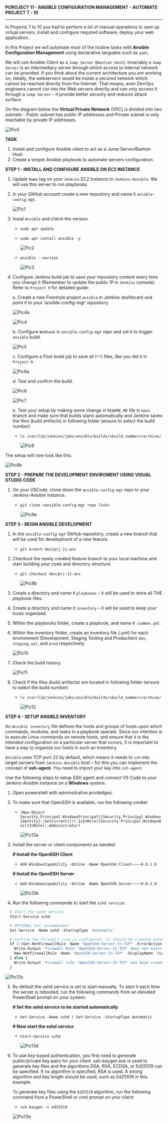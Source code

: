 **POROJECT 11 - ANSIBLE CONFIGURATION MANAGEMENT - AUTOMATE PROJECT 7 - 10**
___
In Projects 7 to 10 you had to perform a lot of manual operations to seet up virtual servers, install and configure required software, deploy your web application. 

In this Project we will automate most of the routine tasks with **Ansible Configuration Management** using declarative languahe such as `yaml`.

We will use Ansible Client as a `Jump Server` (`Bastion Host`). Invariably a `Jump Server` is an intermediary server through which access to internal network can be provided. If you think about the current architecture you are working on, ideally, the webservers would be inside a secured network which cannot be reached directly from the Internet. That means, even DevOps engineers cannot `SSH` into the Web servers directly and can only access it through a `Jump Server` – it provide better security and reduces attack surface.

On the diagram below the **Virtual Private Network** (VPC) is divided into two subnets – Public subnet has public IP addresses and Private subnet is only reachable by private IP addresses.

![Pic0](./project11Pictures/step0_p11.JPG)

**TASK**

1. Install and configure Ansible client to act as a Jump Server/Bastion Host.
2. Create a simple Ansible playbook to automate servers configuration.


**STEP 1 - INSTALL AND CONFIGURE ANSIBLE ON EC2 INSTANCE**

1. Update `Name` tag on your `Jenkins` EC2 Instance to `Jenkins-Ansible`. We will use this server to run playbooks.

2. In your GitHub account create a new repository and name it `ansible-config-mgt`.

   ![Pic1](./project11Pictures/step1_p11.JPG)

3. Instal `Ansible` and check the version.

   - `sudo apt update`
   - `sudo apt install ansible -y`

     ![Pic2](./project11Pictures/step2_p11.JPG)

   - `ansible --version`

     ![Pic3](./project11Pictures/step3_p11.JPG)

4. Configure Jenkins build job to save your repository content every time you change it (Remember to update the public IP in `Jenkins` console). Refer to `Project 9` for detailed guide: 

   a. Create a new Freestyle project `ansible` in Jenkins dashboard and point it to your ‘ansible-config-mgt’ repository.

   ![Pic4a](./project11Pictures/step4a_p11.JPG)

   ![Pic4](./project11Pictures/step4_p11.JPG)

   b. Configure `Webhook` in `ansible-config-mgt` repo and set it to trigger `ansible` build.

   ![Pic5](./project11Pictures/step5_p11.JPG)

   c. Configure a Post-build job to save all (`**`) files, like you did it in `Project 9`.

   ![Pic6a](./project11Pictures/step6a_p11.JPG)

   d. Test and confirm the build.

   ![Pic6](./project11Pictures/step6_p11.JPG)

   ![Pic7](./project11Pictures/step7_p11.JPG)

   e. Test your setup by making some change in `README.MD` file in `main` branch and make sure that builds starts automatically and Jenkins saves the files (build artifacts) in following folder (ensure to select the build number)

   - `ls /var/lib/jenkins/jobs/ansible/builds/<build_number>/archive/`

     ![Pic8](./project11Pictures/step8_p11.JPG)

The setup will now look like this:

   ![Pic8b](./project11Pictures/step8b_p11.JPG)

**STEP 2 - PREPARE THE DEVELOPMENT ENVIROMENT USING VISUAL STUDIO CODE**

1. On your VSCode, clone down the `ansible-config-mgt` repo to your Jenkins-Ansible instance.

   - `git clone <ansible-config-mgt repo link>`

     ![Pic9a](./project11Pictures/step9a_p11.JPG)

**STEP 3 - BEGIN ANSIBLE DEVELOPMENT**

1. In the `ansible-config-mgt` GitHub repository, create a new branch that will be used for development of a new feature.

   - `git branch dev/prj-11-ans`

2. Checkout the newly created feature branch to your local machine and start building your code and directory structure.

   - `git checkout dev/prj-11-ans`

     ![Pic9b](./project11Pictures/step9b_p11.JPG)

3. Create a directory and name it `playbooks` – it will be used to store all THE playbook files.

4. Create a directory and name it `inventory` – it will be used to keep your hosts organised.

5. Within the playbooks folder, create a playbook, and name it` common.yml`.

6. Within the inventory folder, create an inventory file (.yml) for each environment (Development, Staging Testing and Production) `dev`, `staging`, `uat`, and `prod` respectively.

      ![Pic10](./project11Pictures/step10_p11.JPG)

7. Check the build history.

   ![Pic11](./project11Pictures/step11_p11.JPG)

8. Check if the files (build artifacts) are located in following folder (ensure to select the build number)

   - `ls /var/lib/jenkins/jobs/ansible/builds/<build_number>/archive/`

     ![Pic12](./project11Pictures/step12_p11.JPG)


**STEP 4 - SETUP ANSIBLE INVENTORY**

An `Ansible inventory` file defines the hosts and groups of hosts upon which commands, modules, and tasks in a playbook operate. Since our intention is to execute Linux commands on remote hosts, and ensure that it is the intended configuration on a particular server that occurs, It is important to have a way to organize our hosts in such an Inventory.

`Ansible` uses TCP port 22 by default, which means it needs to `ssh` into target servers from `Jenkins-Ansible` host – for this you can implement the concept of **ssh-agent**. You need to import your key into `ssh-agent`.

Use the following steps to setup SSH agent and connect VS Code to your Jenkins-Ansible instance on a **Windows** system.


1. Open powershell with adminsitrative priviledges. 

2. To make sure that OpenSSH is available, run the following cmdlet:

   - `(New-Object Security.Principal.WindowsPrincipal([Security.Principal.WindowsIdentity]::GetCurrent())).IsInRole([Security.Principal.WindowsBuiltInRole]::Administrator)`

     ![Pic13a](./project11Pictures/step13a_p11.JPG)

3. Install the server or client components as needed:

   **# Install the OpenSSH Client**

   - `Add-WindowsCapability -Online -Name OpenSSH.Client~~~~0.0.1.0`

   **# Install the OpenSSH Server**

   - `Add-WindowsCapability -Online -Name OpenSSH.Server~~~~0.0.1.0`

     ![Pic13b](./project11Pictures/step13b_p11.JPG)

4. Run the following commands to start the `sshd service`:

```py
  # Start the sshd service
  Start-Service sshd

  # OPTIONAL but recommended:
  Set-Service -Name sshd -StartupType 'Automatic'

  # Confirm the Firewall rule is configured. It should be created automatically by setup. Run the following to verify
  if (!(Get-NetFirewallRule -Name "OpenSSH-Server-In-TCP" -ErrorAction SilentlyContinue | Select-Object Name, Enabled)) {
    Write-Output "Firewall Rule 'OpenSSH-Server-In-TCP' does not exist, creating it..."
    New-NetFirewallRule -Name 'OpenSSH-Server-In-TCP' -DisplayName 'OpenSSH Server (sshd)' -Enabled True -Direction Inbound -Protocol TCP -Action Allow -LocalPort 22
  } else {
    Write-Output "Firewall rule 'OpenSSH-Server-In-TCP' has been created and exists."
  }
```
![Pic13c](./project11Pictures/step13c_p11.JPG)

5. By default the sshd service is set to start manually. To start it each time the server is rebooted, run the following commands from an elevated PowerShell prompt on your system:

   **# Set the sshd service to be started automatically**

   - `Get-Service -Name sshd | Set-Service -StartupType Automatic`

   **# Now start the sshd service**

   - `Start-Service sshd`

     ![Pic13d](./project11Pictures/step13d_p11.JPG)

6. To use key-based authentication, you first need to generate public/private key pairs for your client. ssh-keygen.exe is used to generate key files and the algorithms DSA, RSA, ECDSA, or Ed25519 can be specified. If no algorithm is specified, RSA is used. A strong algorithm and key length should be used, such as Ed25519 in this example.

   To generate key files using the `Ed25519` algorithm, run the following command from a PowerShell or cmd prompt on your client:

   - `ssh-keygen -t ed25519`

   ![Pic13e](./project11Pictures/step13e_p11.JPG)